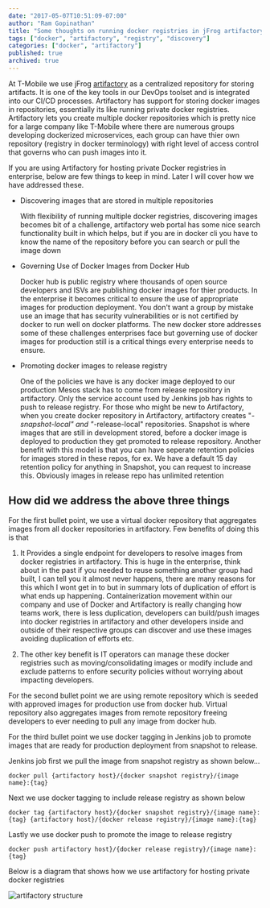 ```yaml
---
date: "2017-05-07T10:51:09-07:00"
author: "Ram Gopinathan"
title: "Some thoughts on running docker registries in jFrog artifactory"
tags: ["docker", "artifactory", "registry", "discovery"]
categories: ["docker", "artifactory"]
published: true
archived: true
---
```


At T-Mobile we use jFrog [artifactory](https://www.jfrog.com/artifactory/) as a centralized repository for storing artifacts. It is one of the key tools in our DevOps toolset and is integrated into our CI/CD processes. Artifactory has support for storing docker images in repositories, essentially its like running private docker registries. 
Artifactory lets you create multiple docker repositories which is pretty nice for a large company like T-Mobile where there are numerous groups developing dockerized microservices, each group can have thier own repository (registry in docker terminology) with right level of access control that governs who can push images into it.

If you are using Artifactory for hosting private Docker registries in enterprise, below are few things to keep in mind. Later I will cover how we have addressed these. 

* Discovering images that are stored in multiple repositories

    With flexibility of running multiple docker registries, discovering images becomes bit of a challenge, artifactory web portal has some nice search functionality built in which helps, but if you are in docker cli you have to know the name of the repository before you can search or pull the image down

* Governing Use of Docker Images from Docker Hub

    Docker hub is public registry where thousands of open source developers and ISVs are publishing docker images for thier products. In the enterprise it becomes critical to ensure the use of appropriate images for production deployment. You don't want a group by mistake use an image that has security vulnerabilities or is not certified by docker to run well on docker platforms. The new docker store addresses some of these challenges enterprises face but governing use of docker images for production still is a critical things every enterprise needs to ensure.

* Promoting docker images to release registry

    One of the policies we have is any docker image deployed to our production Mesos stack has to come from release repository in artifactory. Only the service account used by Jenkins job has rights to push to release registry. For those who might be new to Artifactory, when you create docker repository in Artifactory, artifactory creates "*-snapshot-local" and "*-release-local" repositories. Snapshot is where images that are still in development stored, before a docker image is deployed to production they get promoted to release repository. Another benefit with this model is that you can have seperate retention policies for images stored in these repos, for ex. We have a default 15 day retention policy for anything in Snapshot, you can request to increase this. Obviously images in release repo has unlimited retention

## How did we address the above three things
For the first bullet point, we use a virtual docker repository that aggregates images from all docker repositories in artifactory. Few benefits of doing this is that

1. It Provides a single endpoint for developers to resolve images from docker registries in artifactory. This is huge in the enterprise, think about in the past if you needed to reuse something another group had built, I can tell you it almost never happens, there are many reasons for this which I wont get in to but in summary lots of duplication of effort is what ends up happening. Containerization movement within our company and use of Docker and Artifactory is really changing how teams work, there is less duplication, developers can build/push images into docker registries in artifactory and other developers inside and outside of their respective groups can discover and use these images avoiding duplication of efforts etc. 

2. The other key benefit is IT operators can manage these docker registries such as moving/consolidating images or modify include and exclude patterns to enfore security policies without worrying about impacting developers.

For the second bullet point we are using remote repository which is seeded with approved images for production use from docker hub. Virtual repository also aggregates images from remote repository freeing developers to ever needing to pull any image from docker hub.

For the third bullet point we use docker tagging in Jenkins job to promote images that are ready for production deployment from snapshot to release.

Jenkins job first we pull the image from snapshot registry as shown below...

```
docker pull {artifactory host}/{docker snapshot registry}/{image name}:{tag} 

```
Next we use docker tagging to include release registry as shown below

```
docker tag {artifactory host}/{docker snapshot registry}/{image name}:{tag} {artifactory host}/{docker release registry}/{image name}:{tag}
```
Lastly we use docker push to promote the image to release registry

```
docker push artifactory host}/{docker release registry}/{image name}:{tag}
```

Below is a diagram that shows how we use artifactory for hosting private docker registries

![artifactory structure](http://rprakashg.io/images/artifactory.jpg)